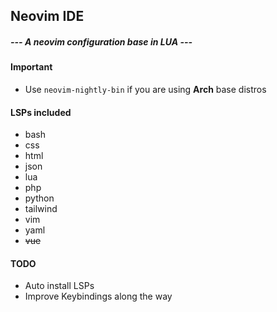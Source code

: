 ## Neovim IDE
#####  --- A neovim configuration base in LUA ---

#### Important
- Use `neovim-nightly-bin` if you are using **Arch** base distros

#### LSPs included
* bash
* css
* html
* json
* lua
* php
* python
* tailwind
* vim
* yaml
* ~~vue~~

#### TODO
* Auto install LSPs
* Improve Keybindings along the way
